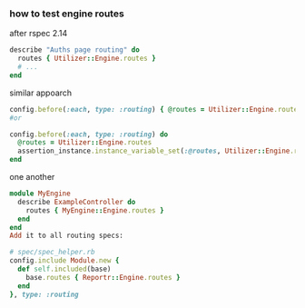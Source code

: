 ### how to test engine routes


after rspec 2.14

```ruby
describe "Auths page routing" do
  routes { Utilizer::Engine.routes }
  # ...
end
```


similar appoarch


```ruby
config.before(:each, type: :routing) { @routes = Utilizer::Engine.routes }
#or

config.before(:each, type: :routing) do
  @routes = Utilizer::Engine.routes
  assertion_instance.instance_variable_set(:@routes, Utilizer::Engine.routes)
end
```


one another


```ruby
module MyEngine
  describe ExampleController do
    routes { MyEngine::Engine.routes }
  end
end
Add it to all routing specs:

# spec/spec_helper.rb
config.include Module.new {
  def self.included(base)
    base.routes { Reportr::Engine.routes }
  end 
}, type: :routing
```


